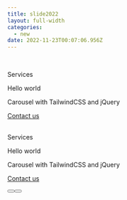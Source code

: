 ```yaml
---
title: slide2022
layout: full-width
categories:
  - new
date: 2022-11-23T00:07:06.956Z
---
```

<head><meta charset="UTF-8"><meta name="viewport" content="width=device-width, initial-scale=1.0"><meta http-equiv="X-UA-Compatible" content="ie=edge"><meta name="viewport" content="width=device-width, initial-scale=1.0"><link href="https://unpkg.com/tailwindcss@^2/dist/tailwind.min.css"rel="stylesheet"/><script src="https://unpkg.com/tailwindcss-jit-cdn"></script><script src="https://ajax.aspnetcdn.com/ajax/jQuery/jquery-3.4.1.min.js"></script></head><br><script> var cont=0; function loopSlider(){ var xx= setInterval(function(){ switch(cont) { case 0:{ $("#slider-1").fadeOut(400); $("#slider-2").delay(400).fadeIn(400); $("#sButton1").removeClass("bg-purple-800"); $("#sButton2").addClass("bg-purple-800"); cont=1; break; } case 1: { $("#slider-2").fadeOut(400); $("#slider-1").delay(400).fadeIn(400); $("#sButton2").removeClass("bg-purple-800"); $("#sButton1").addClass("bg-purple-800"); cont=0; break; } }},8000); }function reinitLoop(time){ clearInterval(xx); setTimeout(loopSlider(),time); }function sliderButton1(){ $("#slider-2").fadeOut(400); $("#slider-1").delay(400).fadeIn(400); $("#sButton2").removeClass("bg-purple-800"); $("#sButton1").addClass("bg-purple-800"); reinitLoop(4000); cont=0 } function sliderButton2(){ $("#slider-1").fadeOut(400); $("#slider-2").delay(400).fadeIn(400); $("#sButton1").removeClass("bg-purple-800"); $("#sButton2").addClass("bg-purple-800"); reinitLoop(4000); cont=1 }$(window).ready(function(){ $("#slider-2").hide(); $("#sButton1").addClass("bg-purple-800"); loopSlider(); }); </script> </head><body><div class="sliderAx h-auto"><div id="slider-1" class="container mx-auto"><div class="bg-cover bg-center h-auto text-white py-24 px-10 object-fill" style="background-image: url(https://images.unsplash.com/photo-1544427920-c49ccfb85579?ixlib=rb1.2.1&ixid=eyJhcHBfaWQiOjEyMDd9&auto=format&fit=crop&w=1422&q=80)"><div class="md:w-1/2"><p class="font-bold text-sm uppercase">Services</p><p class="text-3xl font-bold">Hello world</p><p class="text-2xl mb-10 leading-none">Carousel with TailwindCSS and jQuery</p><a href="#" class="bg-purple-800 py-4 px-8 text-white font-bold uppercase text-xs rounded hover:bg-gray-200 hover:text-gray-800">Contact us</a></div></div> <!-- container --><br></div><div id="slider-2" class="container mx-auto"><div class="bg-cover bg-top h-auto text-white py-24 px-10 object-fill" style="background-image: url(https://images.unsplash.com/photo-1544144433-d50aff500b91?ixlib=rb 1.2.1&ixid=eyJhcHBfaWQiOjEyMDd9&auto=format&fit=crop&w=1350&q=80)"><p class="font-bold text-sm uppercase">Services</p><p class="text-3xl font-bold">Hello world</p><p class="text-2xl mb-10 leading-none">Carousel with TailwindCSS and jQuery</p><a href="#" class="bg-purple-800 py-4 px-8 text-white font-bold uppercase text-xs rounded hover:bg-gray-200 hover:text-gray-800">Contact us</a></div> <!-- container --><br></div></div><div class="flex justify-between w-12 mx-auto pb-2"><button id="sButton1" onclick="sliderButton1()" class="bg-purple-400 rounded-full w-4 pb-2 " ></button><button id="sButton2" onclick="sliderButton2() " class="bg-purple-400 rounded-full w-4 p-2"></button></div></body>